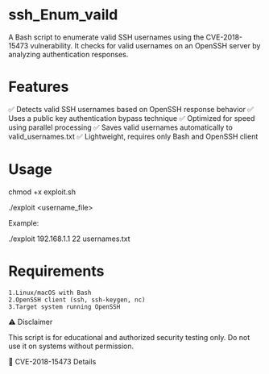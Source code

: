 # ssh_Enum_vaild
A Bash script to enumerate valid SSH usernames using the CVE-2018-15473 vulnerability. It checks for valid usernames on an OpenSSH server by analyzing authentication responses.

# Features

✅ Detects valid SSH usernames based on OpenSSH response behavior
✅ Uses a public key authentication bypass technique
✅ Optimized for speed using parallel processing
✅ Saves valid usernames automatically to valid_usernames.txt
✅ Lightweight, requires only Bash and OpenSSH client
# Usage
chmod +x exploit.sh

./exploit <target> <port> <username_file> 

Example:

./exploit 192.168.1.1 22 usernames.txt

# Requirements

    1.Linux/macOS with Bash
    2.OpenSSH client (ssh, ssh-keygen, nc)
    3.Target system running OpenSSH

⚠️ Disclaimer

This script is for educational and authorized security testing only. Do not use it on systems without permission.

🔗 CVE-2018-15473 Details
